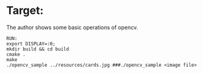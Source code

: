 # Target:
The author shows some basic operations of opencv.

```
RUN:
export DISPLAY=:0;
mkdir build && cd build
cmake .
make
./opencv_sample ../resources/cards.jpg ###./opencv_sample <image file>
```
